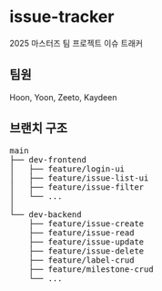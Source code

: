 # issue-tracker
2025 마스터즈 팀 프로젝트 이슈 트래커

## 팀원

Hoon, Yoon, Zeeto, Kaydeen

## 브랜치 구조

<pre>
main  
├── dev-frontend  
│   ├── feature/login-ui  
│   ├── feature/issue-list-ui  
│   ├── feature/issue-filter  
│   └── ...  
│
└── dev-backend  
    ├── feature/issue-create  
    ├── feature/issue-read  
    ├── feature/issue-update  
    ├── feature/issue-delete  
    ├── feature/label-crud  
    ├── feature/milestone-crud  
    └── ...  
</pre>
